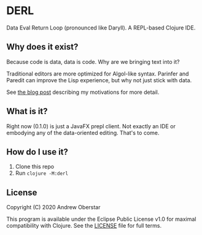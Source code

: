 # DERL

Data Eval Return Loop (pronounced like Daryll). A REPL-based Clojure IDE.

## Why does it exist?

Because code is data, data is code. Why are we bringing text into it?

Traditional editors are more optimized for Algol-like syntax. Parinfer and Paredit can improve the Lisp experience, but why not just stick with data.

See [the blog post](https://andrewoberstar.com/posts/2020-12-27-why-derl/) describing my motivations for more detail.

## What is it?

Right now (0.1.0) is just a JavaFX prepl client. Not exactly an IDE or embodying any of the data-oriented editing. That's to come.

## How do I use it?

1. Clone this repo
1. Run `clojure -M:derl`

## License

Copyright (C) 2020 Andrew Oberstar

This program is available under the Eclipse Public License v1.0 for maximal compatibility with Clojure. See the [LICENSE](LICENSE) file for full terms.
